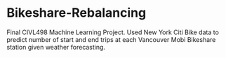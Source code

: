 # Bikeshare-Rebalancing
Final CIVL498 Machine Learning Project. Used New York Citi Bike data to predict number of start and end trips at each Vancouver Mobi Bikeshare station given weather forecasting.
